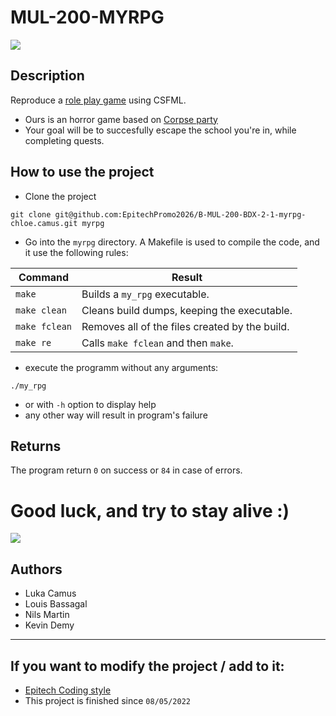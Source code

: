 # MUL-200-MYRPG

![](https://github.com/EpitechPromo2026/B-MUL-200-BDX-2-1-myrpg-chloe.camus/blob/main/assets/scenes/logo.png)

## Description
Reproduce a [role play game](https://en.wikipedia.org/wiki/Role-playing_game) using CSFML.<br>
- Ours is an horror game based on [Corpse party](https://en.wikipedia.org/wiki/Corpse_Party)
- Your goal will be to succesfully escape the school you're in, while completing quests.

## How to use the project
- Clone the project
```
git clone git@github.com:EpitechPromo2026/B-MUL-200-BDX-2-1-myrpg-chloe.camus.git myrpg
```

- Go into the `myrpg` directory. A Makefile is used to compile the code, and it use the following rules:

| Command          | Result                                          |
| ---------------- | ----------------------------------------------- |
| `make`           | Builds a ```my_rpg``` executable.          |
| `make clean`     | Cleans build dumps, keeping the executable.     |
| `make fclean`    | Removes all of the files created by the build.  |
| `make re`        | Calls `make fclean` and then `make`.            |

- execute the programm without any arguments:
```
./my_rpg
```
- or with `-h` option to display help
- any other way will result in program's failure

## Returns 
The program return `0` on success or `84` in case of errors.

# Good luck, and try to stay alive :)
![](https://c.tenor.com/nj8N70Y96EIAAAAC/corpse-party.gif)


## Authors
- Luka Camus
- Louis Bassagal
- Nils Martin
- Kevin Demy

---

## If you want to modify the project / add to it:
- [Epitech Coding style](https://intra.epitech.eu/file/public/technical-documentations/epitech_c_coding_style.pdf)
- This project is finished since `08/05/2022`
